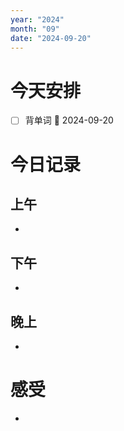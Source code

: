 ```yaml
---
year: "2024"
month: "09"
date: "2024-09-20"
---
```

# 今天安排
- [ ] 背单词 📅 2024-09-20




# 今日记录

## 上午
*  

## 下午
* 

## 晚上
* 

# 感受
* 




